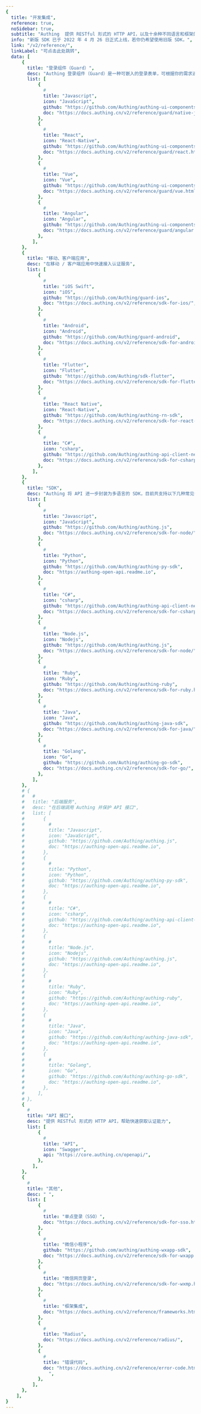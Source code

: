 ```yaml
---
{
  title: "开发集成",
  reference: true,
  noSidebar: true,
  subtitle: "Authing  提供 RESTful 形式的 HTTP API，以及十余种不同语言和框架的 SDK。你可以基于这些 API & SDK 资源，灵活得组合出你需要的认证流程。",
  info: "新版 SDK 已于 2022 年 4 月 26 日正式上线，若你仍希望使用旧版 SDK，",
  link: "/v2/reference/",
  linkLabel: "可点击此处跳转",
  data: [
      {
        title: "登录组件（Guard）",
        desc: "Authing 登录组件（Guard）是一种可嵌入的登录表单，可根据你的需求进行配置，建议用于单页面应用程序。",
        list: [
            {
              #
              title: "Javascript",
              icon: "JavaScript",
              github: "https://github.com/Authing/authing-ui-components",
              doc: "https://docs.authing.cn/v2/reference/guard/native-javascript.html",
            },
            {
              #
              title: "React",
              icon: "React-Native",
              github: "https://github.com/Authing/authing-ui-components",
              doc: "https://docs.authing.cn/v2/reference/guard/react.html",
            },
            {
              #
              title: "Vue",
              icon: "Vue",
              github: "https://github.com/Authing/authing-ui-components",
              doc: "https://docs.authing.cn/v2/reference/guard/vue.html",
            },
            {
              #
              title: "Angular",
              icon: "Angular",
              github: "https://github.com/Authing/authing-ui-components",
              doc: "https://docs.authing.cn/v2/reference/guard/angular.html",
            },
          ],
      },
      {
        title: "移动、客户端应用",
        desc: "在移动 / 客户端应用中快速接入认证服务",
        list: [
            {
              #
              title: "iOS Swift",
              icon: "iOS",
              github: "https://github.com/Authing/guard-ios",
              doc: "https://docs.authing.cn/v2/reference/sdk-for-ios/",
            },
            {
              #
              title: "Android",
              icon: "Android",
              github: "https://github.com/Authing/guard-android",
              doc: "https://docs.authing.cn/v2/reference/sdk-for-android/",
            },
            {
              #
              title: "Flutter",
              icon: "Flutter",
              github: "https://github.com/Authing/sdk-flutter",
              doc: "https://docs.authing.cn/v2/reference/sdk-for-flutter/",
            },
            {
              #
              title: "React Native",
              icon: "React-Native",
              github: "https://github.com/Authing/authing-rn-sdk",
              doc: "https://docs.authing.cn/v2/reference/sdk-for-react-native.html",
            },
            {
              #
              title: "C#",
              icon: "csharp",
              github: "https://github.com/Authing/authing-api-client-net",
              doc: "https://docs.authing.cn/v2/reference/sdk-for-csharp/",
            },
          ],
      },
      {
        title: "SDK",
        desc: "Authing 将 API 进一步封装为多语言的 SDK，目前共支持以下几种常见语言 / 场景：",
        list: [
            {
              #
              title: "Javascript",
              icon: "JavaScript",
              github: "https://github.com/Authing/authing.js",
              doc: "https://docs.authing.cn/v2/reference/sdk-for-node/",
            },
            {
              #
              title: "Python",
              icon: "Python",
              github: "https://github.com/Authing/authing-py-sdk",
              doc: "https://authing-open-api.readme.io",
            },
            {
              #
              title: "C#",
              icon: "csharp",
              github: "https://github.com/Authing/authing-api-client-net",
              doc: "https://docs.authing.cn/v2/reference/sdk-for-csharp/",
            },
            {
              #
              title: "Node.js",
              icon: "Nodejs",
              github: "https://github.com/Authing/authing.js",
              doc: "https://docs.authing.cn/v2/reference/sdk-for-node/",
            },
            {
              #
              title: "Ruby",
              icon: "Ruby",
              github: "https://github.com/Authing/authing-ruby",
              doc: "https://docs.authing.cn/v2/reference/sdk-for-ruby.html",
            },
            {
              #
              title: "Java",
              icon: "Java",
              github: "https://github.com/Authing/authing-java-sdk",
              doc: "https://docs.authing.cn/v2/reference/sdk-for-java/",
            },
            {
              #
              title: "Golang",
              icon: "Go",
              github: "https://github.com/Authing/authing-go-sdk",
              doc: "https://docs.authing.cn/v2/reference/sdk-for-go/",
            },
          ],
      },
      # {
      #   #
      #   title: "后端服务",
      #   desc: "在后端调用 Authing 并保护 API 接口",
      #   list: [
      #       {
      #         #
      #         title: "Javascript",
      #         icon: "JavaScript",
      #         github: "https://github.com/Authing/authing.js",
      #         doc: "https://authing-open-api.readme.io",
      #       },
      #       {
      #         #
      #         title: "Python",
      #         icon: "Python",
      #         github: "https://github.com/Authing/authing-py-sdk",
      #         doc: "https://authing-open-api.readme.io",
      #       },
      #       {
      #         #
      #         title: "C#",
      #         icon: "csharp",
      #         github: "https://github.com/Authing/authing-api-client-net",
      #         doc: "https://authing-open-api.readme.io",
      #       },
      #       {
      #         #
      #         title: "Node.js",
      #         icon: "Nodejs",
      #         github: "https://github.com/Authing/authing.js",
      #         doc: "https://authing-open-api.readme.io",
      #       },
      #       {
      #         #
      #         title: "Ruby",
      #         icon: "Ruby",
      #         github: "https://github.com/Authing/authing-ruby",
      #         doc: "https://authing-open-api.readme.io",
      #       },
      #       {
      #         #
      #         title: "Java",
      #         icon: "Java",
      #         github: "https://github.com/Authing/authing-java-sdk",
      #         doc: "https://authing-open-api.readme.io",
      #       },
      #       {
      #         #
      #         title: "Golang",
      #         icon: "Go",
      #         github: "https://github.com/Authing/authing-go-sdk",
      #         doc: "https://authing-open-api.readme.io",
      #       },
      #     ],
      # },
      {
        #
        title: "API 接口",
        desc: "提供 RESTful 形式的 HTTP API，帮助快速获取认证能力",
        list: [
            {
              #
              title: "API",
              icon: "Swagger",
              api: "https://core.authing.cn/openapi/",
            },
          ],
      },
      {
        #
        title: "其他",
        desc: " ",
        list: [
            {
              #
              title: "单点登录（SSO）",
              doc: "https://docs.authing.cn/v2/reference/sdk-for-sso.html",
            },
            {
              #
              title: "微信小程序",
              github: "https://github.com/authing/authing-wxapp-sdk",
              doc: "https://docs.authing.cn/v2/reference/sdk-for-wxapp.html",
            },
            {
              #
              title: "微信网页登录",
              doc: "https://docs.authing.cn/v2/reference/sdk-for-wxmp.html",
            },
            {
              #
              title: "框架集成",
              doc: "https://docs.authing.cn/v2/reference/frameworks.html",
            },
            {
              #
              title: "Radius",
              doc: "https://docs.authing.cn/v2/reference/radius/",
            },
            {
              #
              title: "错误代码",
              doc: "https://docs.authing.cn/v2/reference/error-code.html
                ",
            },
          ],
      },
    ],
}
---
```

